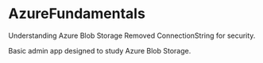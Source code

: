 # AzureFundamentals
Understanding Azure Blob Storage
Removed ConnectionString for security.

Basic admin app designed to study Azure Blob Storage. 
